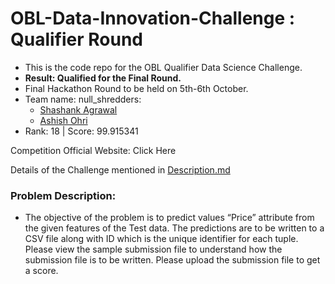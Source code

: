 # OBL-Data-Innovation-Challenge : Qualifier Round

* This is the code repo for the OBL Qualifier Data Science Challenge.
* **Result: Qualified for the Final Round.**
* Final Hackathon Round to be held on 5th-6th October.
* Team name: null_shredders:
	* [Shashank Agrawal](https://github.com/iam-Shashank)
	* [Ashish Ohri](https://github.com/AshishOhri) 
* Rank: 18 | Score: 99.915341

Competition Official Website: Click Here

Details of the Challenge mentioned in [Description.md](https://github.com/iam-Shashank/OBL-Data-Innovation-Challenge/blob/master/Description.md)


### Problem Description:
* The objective of the problem is to predict values “Price” attribute from the given features of the Test data. The predictions are to be written to a CSV file along with ID which is the unique identifier for each tuple. Please view the sample submission file to understand how the submission file is to be written. Please upload the submission file to get a score.
<!--stackedit_data:
eyJoaXN0b3J5IjpbLTE3NDg3OTA2MzgsODQ3MzcyOTAzLDIxNT
I4NDU4N119
-->